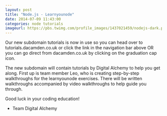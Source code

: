 ```yaml
---
layout: post
title: "Node.js - Learnyounode"
date: 2014-07-09 11:43:00
categories: node tutorials
imageurl: https://pbs.twimg.com/profile_images/1437021459/nodejs-dark.png
---
```

Our new subdomain tutorials is now in use so you can head over to tutorials.dacamden.co.uk or click the link in the navigation bar above OR you can go direct from dacamden.co.uk by clicking on the graduation cap icon.    

The new subdomain will contain tutorials by Digital Alchemy to help you get along. First up is team member Leo, who is creating step-by-step walkthroughs for the learnyounode exercises. There will be written walkthroughs accompanied by video walkthroughs to help guide you through.   

Good luck in your coding education!   
- Team Digital Alchemy
